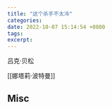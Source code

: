 ```yaml
---
title: "这个杀手不太冷"
categories: 
date: 2022-10-07 15:14:54 +0800
tags: 
excerpt: 
---
```




吕克·贝松

[[娜塔莉·波特曼]]














## Misc






